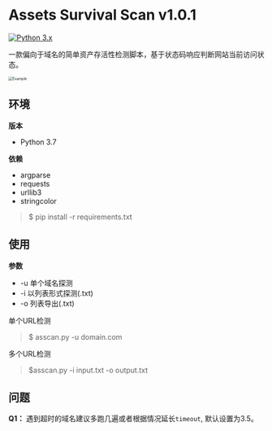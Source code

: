# Assets Survival Scan v1.0.1

[![Python 3.x](https://img.shields.io/badge/python-3.x-g.svg)](https://github.com/helGayhub233/ASscan)

一款偏向于域名的简单资产存活性检测脚本，基于状态码响应判断网站当前访问状态。

<img src="https://github.com/helGayhub233/ASscan/blob/master/images/WX20200324-163634%402x.png" alt="Example" style="zoom:50%;" />

## 环境

**版本**

- Python 3.7

**依赖**

- argparse
- requests
- urllib3
- stringcolor

> $ pip install -r requirements.txt

## 使用

**参数**

- -u 单个域名探测
- -i 以列表形式探测(.txt)
- -o 列表导出(.txt)

单个URL检测

> $ asscan.py -u domain.com

多个URL检测

> $asscan.py -i input.txt -o output.txt

## 问题

**Q1：** 遇到超时的域名建议多跑几遍或者根据情况延长`timeout`, 默认设置为3.5。





